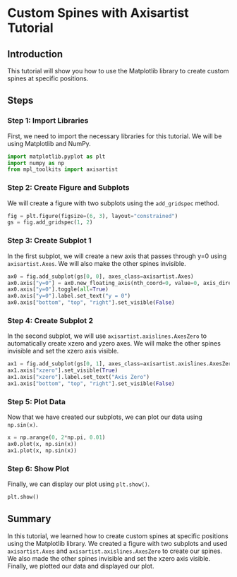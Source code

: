 # Custom Spines with Axisartist Tutorial

## Introduction

This tutorial will show you how to use the Matplotlib library to create custom spines at specific positions.

## Steps

### Step 1: Import Libraries

First, we need to import the necessary libraries for this tutorial. We will be using Matplotlib and NumPy.

```python
import matplotlib.pyplot as plt
import numpy as np
from mpl_toolkits import axisartist
```

### Step 2: Create Figure and Subplots

We will create a figure with two subplots using the `add_gridspec` method.

```python
fig = plt.figure(figsize=(6, 3), layout="constrained")
gs = fig.add_gridspec(1, 2)
```

### Step 3: Create Subplot 1

In the first subplot, we will create a new axis that passes through y=0 using `axisartist.Axes`. We will also make the other spines invisible.

```python
ax0 = fig.add_subplot(gs[0, 0], axes_class=axisartist.Axes)
ax0.axis["y=0"] = ax0.new_floating_axis(nth_coord=0, value=0, axis_direction="bottom")
ax0.axis["y=0"].toggle(all=True)
ax0.axis["y=0"].label.set_text("y = 0")
ax0.axis["bottom", "top", "right"].set_visible(False)
```

### Step 4: Create Subplot 2

In the second subplot, we will use `axisartist.axislines.AxesZero` to automatically create xzero and yzero axes. We will make the other spines invisible and set the xzero axis visible.

```python
ax1 = fig.add_subplot(gs[0, 1], axes_class=axisartist.axislines.AxesZero)
ax1.axis["xzero"].set_visible(True)
ax1.axis["xzero"].label.set_text("Axis Zero")
ax1.axis["bottom", "top", "right"].set_visible(False)
```

### Step 5: Plot Data

Now that we have created our subplots, we can plot our data using `np.sin(x)`.

```python
x = np.arange(0, 2*np.pi, 0.01)
ax0.plot(x, np.sin(x))
ax1.plot(x, np.sin(x))
```

### Step 6: Show Plot

Finally, we can display our plot using `plt.show()`.

```python
plt.show()
```

## Summary

In this tutorial, we learned how to create custom spines at specific positions using the Matplotlib library. We created a figure with two subplots and used `axisartist.Axes` and `axisartist.axislines.AxesZero` to create our spines. We also made the other spines invisible and set the xzero axis visible. Finally, we plotted our data and displayed our plot.

